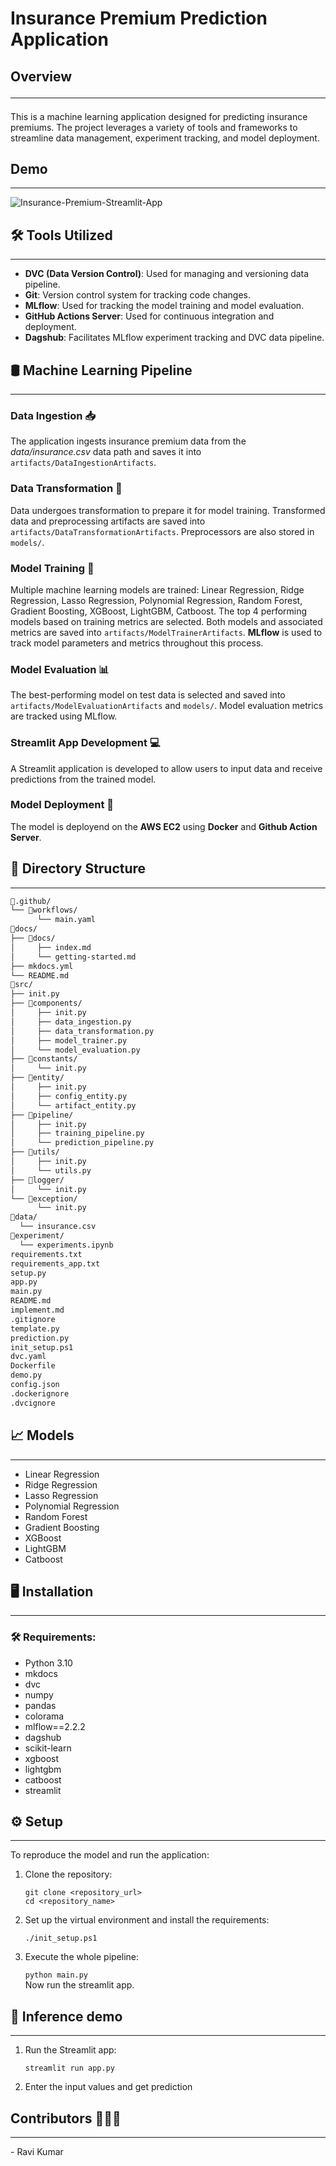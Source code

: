 <!-- # This should be full fledged applications
## Use the tools prper and robust 
## Write proper codebase and write proper instructions

DagsHub Experiment tarcking: https://dagshub.com/ravikumar46931/insurance-premium-MLOps.mlflow -->

<!-- # Introduction
# Dataset
# Model Training
# Model Tracking
# Model Evaluation
# Model deployment -->

# Insurance Premium Prediction Application

## Overview<hr>

This is a machine learning application designed for predicting insurance premiums. The project leverages a variety of tools and frameworks to streamline data management, experiment tracking, and model deployment.

## Demo
<hr>

![Insurance-Premium-Streamlit-App](insgif.gif)

## 🛠️ Tools Utilized
<hr>

- **DVC (Data Version Control)**: Used for managing and versioning data pipeline.
- **Git**: Version control system for tracking code changes.
- **MLflow**: Used for tracking the model training and model evaluation.
- **GitHub Actions Server**: Used for continuous integration and deployment.
- **Dagshub**: Facilitates MLflow experiment tracking and DVC data pipeline.

## 🛢️ Machine Learning Pipeline
<hr>

### Data Ingestion 📥

The application ingests insurance premium data from the _data/insurance.csv_ data path and saves it into `artifacts/DataIngestionArtifacts`.

### Data Transformation 🔧

Data undergoes transformation to prepare it for model training. Transformed data and preprocessing artifacts are saved into `artifacts/DataTransformationArtifacts`. Preprocessors are also stored in `models/`.

### Model Training 🤖

Multiple machine learning models are trained:
Linear Regression, Ridge Regression, Lasso Regression, Polynomial Regression, Random Forest,
Gradient Boosting, XGBoost, LightGBM, Catboost.
The top 4 performing models based on training metrics are selected. Both models and associated metrics are saved into `artifacts/ModelTrainerArtifacts`. __MLflow__ is used to track model parameters and metrics throughout this process.

### Model Evaluation 📊

The best-performing model on test data is selected and saved into `artifacts/ModelEvaluationArtifacts` and `models/`. Model evaluation metrics are tracked using MLflow.

### Streamlit App Development 💻

A Streamlit application is developed to allow users to input data and receive predictions from the trained model.

### Model Deployment 🚀

The model is deployend on the __AWS EC2__ using __Docker__ and __Github Action Server__.

## 📁 Directory Structure
<hr>

```bash
📂.github/
└── 📂workflows/
      └── main.yaml
📂docs/
├── 📂docs/
│     ├── index.md
│     └── getting-started.md
├── mkdocs.yml
└── README.md
📂src/
├── init.py
├── 📂components/
│     ├── init.py
│     ├── data_ingestion.py
│     ├── data_transformation.py
│     ├── model_trainer.py
│     └── model_evaluation.py
├── 📂constants/
│     └── init.py
├── 📂entity/
│     ├── init.py
│     ├── config_entity.py
│     └── artifact_entity.py
├── 📂pipeline/
│     ├── init.py
│     ├── training_pipeline.py
│     └── prediction_pipeline.py
├── 📂utils/
│     ├── init.py
│     └── utils.py
├── 📂logger/
│     └── init.py
└── 📂exception/
      └── init.py
📂data/
  └── insurance.csv
📂experiment/
  └── experiments.ipynb
requirements.txt
requirements_app.txt
setup.py
app.py
main.py
README.md
implement.md
.gitignore
template.py
prediction.py
init_setup.ps1
dvc.yaml
Dockerfile
demo.py
config.json
.dockerignore
.dvcignore
```

## 📈 Models 
<hr>

- Linear Regression 
- Ridge Regression 
- Lasso Regression 
- Polynomial Regression 
- Random Forest
- Gradient Boosting
- XGBoost 
- LightGBM 
- Catboost


## 🖥️ Installation
<hr>

### 🛠️ Requirements: 

- Python 3.10
- mkdocs
- dvc
- numpy 
- pandas
- colorama
- mlflow==2.2.2
- dagshub
- scikit-learn
- xgboost
- lightgbm
- catboost
- streamlit


## ⚙️ Setup
<hr>
To reproduce the model and run the application:

1. Clone the repository:
    
    `git clone <repository_url>`<br>
    `cd <repository_name>`
    
2. Set up the virtual environment and install the requirements:

    `./init_setup.ps1`<br>

3. Execute the whole pipeline:

    `python main.py`<br>
    Now run the streamlit app.


## 🎯 Inference demo
<hr>

1. Run the Streamlit app:

    `streamlit run app.py`
2. Enter the input values and get prediction

## Contributors 👨🏼‍💻
<hr>
- Ravi Kumar